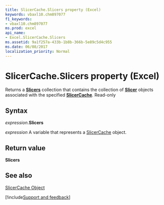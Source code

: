 ```yaml
---
title: SlicerCache.Slicers property (Excel)
keywords: vbaxl10.chm897077
f1_keywords:
- vbaxl10.chm897077
ms.prod: excel
api_name:
- Excel.SlicerCache.Slicers
ms.assetid: 9a1f257a-433b-1b8b-366b-5e89c5d4c955
ms.date: 06/08/2017
localization_priority: Normal
---
```



# SlicerCache.Slicers property (Excel)

Returns a  **[Slicers](Excel.Slicers.md)** collection that contains the collection of **[Slicer](Excel.Slicer.md)** objects associated with the specified **[SlicerCache](Excel.SlicerCache.md)**. Read-only


## Syntax

_expression_.**Slicers**

_expression_ A variable that represents a [SlicerCache](Excel.SlicerCache.md) object.


## Return value

 **Slicers**


## See also


[SlicerCache Object](Excel.SlicerCache.md)

[!include[Support and feedback](~/includes/feedback-boilerplate.md)]